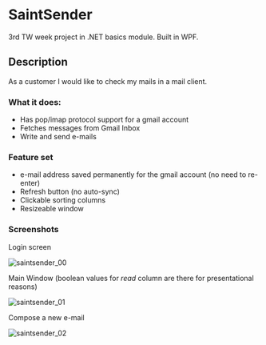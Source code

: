 # SaintSender
3rd TW week project in .NET basics module.
Built in WPF.

## Description
As a customer I would like to check my mails in a mail client.
### What it does:
* Has pop/imap protocol support for a gmail account
* Fetches messages from Gmail Inbox
* Write and send e-mails

### Feature set
* e-mail address saved permanently for the gmail account (no need to re-enter)
* Refresh button (no auto-sync)
* Clickable sorting columns
* Resizeable window

### Screenshots
Login screen

![saintsender_00](https://user-images.githubusercontent.com/54262400/100394043-ffef2b00-303b-11eb-8a7c-06f47c8dbb0a.PNG)

Main Window 
(boolean values for *read* column are there for presentational reasons)

![saintsender_01](https://user-images.githubusercontent.com/54262400/100394075-1b5a3600-303c-11eb-9122-dfd21b135b9f.PNG)

Compose a new e-mail

![saintsender_02](https://user-images.githubusercontent.com/54262400/100394124-48a6e400-303c-11eb-984e-381b8b1f05d1.PNG)
